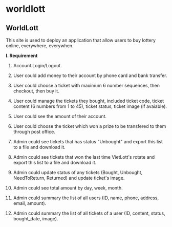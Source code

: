 # worldlott
<h2>WorldLott</h2>
This site is used to deploy an application that allow users to buy lottery online, everywhere, everywhen.

<b>I. Requirement</b>
1. Account Login/Logout.
2. User could add money to their account by phone card and bank transfer.
3. User could choose a ticket with maximum 6 number sequences, then checkout, then buy it.
4. User could manage the tickets they bought, included ticket code, ticket content (6 numbers from 1 to 45), ticket status, ticket image (if avaiable).
5. User could see the amount of their account.
6. User could choose the ticket which won a prize to be transfered to them through post office.

7. Admin could see tickets that has status "Unbought" and export this list to a file and download it.
8. Admin could see tickets that won the last time VietLott's rotate and export this list to a file and download it.
9. Admin could update status of any tickets (Bought, Unbought, NeedToReturn, Returned) and update ticket's image.
10. Admin could see total amount by day, week, month.
11. Admin could summary the list of all users (ID, name, phone, address, email, amount).
12. Admin could summary the list of all tickets of a user (ID, content, status, bought_date, image).
